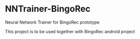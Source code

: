 # NNTrainer-BingoRec
Neural Network Trainer for BingoRec prototype

This project is to be used together with BingoRec android project
